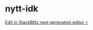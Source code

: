 # nytt-idk

[Edit in StackBlitz next generation editor ⚡️](https://stackblitz.com/~/github.com/helgeh123/nytt-idk)